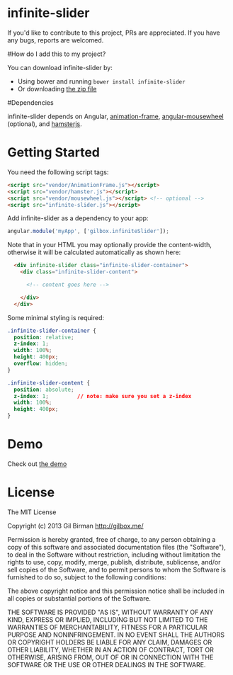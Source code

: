 infinite-slider
==============

If you'd like to contribute to this project, PRs are appreciated.
If you have any bugs, reports are welcomed.


#How do I add this to my project?

You can download infinite-slider by:

* Using bower and running `bower install infinite-slider`
* Or downloading [the zip file](https://github.com/gilbox/infinite-slider/archive/master.zip)


#Dependencies

infinite-slider depends on Angular, [animation-frame](https://github.com/kof/animation-frame), [angular-mousewheel](https://github.com/monospaced/angular-mousewheel) (optional), and [hamsterjs](https://github.com/monospaced/hamster.js).


# Getting Started

You need the following script tags:

````html
<script src="vendor/AnimationFrame.js"></script>
<script src="vendor/hamster.js"></script>
<script src="vendor/mousewheel.js"></script> <!-- optional -->
<script src="infinite-slider.js"></script>
````

Add infinite-slider as a dependency to your app:

````javascript
angular.module('myApp', ['gilbox.infiniteSlider']);
````

Note that in your HTML you may optionally provide the content-width,
otherwise it will be calculated automatically as shown here:

````html
  <div infinite-slider class="infinite-slider-container">
    <div class="infinite-slider-content">

      <!-- content goes here -->

    </div>
  </div>
````

Some minimal styling is required:

````css
.infinite-slider-container {
  position: relative;
  z-index: 1;
  width: 100%;
  height: 400px;
  overflow: hidden;
}

.infinite-slider-content {
  position: absolute;
  z-index: 1;         // note: make sure you set a z-index
  width: 100%;
  height: 400px;
}
````

# Demo

Check out [the demo](http://gilbox.github.io/infinite-slider/)

# License

The MIT License

Copyright (c) 2013 Gil Birman http://gilbox.me/

Permission is hereby granted, free of charge, to any person obtaining a copy of this software and associated documentation files (the "Software"), to deal in the Software without restriction, including without limitation the rights to use, copy, modify, merge, publish, distribute, sublicense, and/or sell copies of the Software, and to permit persons to whom the Software is furnished to do so, subject to the following conditions:

The above copyright notice and this permission notice shall be included in all copies or substantial portions of the Software.

THE SOFTWARE IS PROVIDED "AS IS", WITHOUT WARRANTY OF ANY KIND, EXPRESS OR IMPLIED, INCLUDING BUT NOT LIMITED TO THE WARRANTIES OF MERCHANTABILITY, FITNESS FOR A PARTICULAR PURPOSE AND NONINFRINGEMENT. IN NO EVENT SHALL THE AUTHORS OR COPYRIGHT HOLDERS BE LIABLE FOR ANY CLAIM, DAMAGES OR OTHER LIABILITY, WHETHER IN AN ACTION OF CONTRACT, TORT OR OTHERWISE, ARISING FROM, OUT OF OR IN CONNECTION WITH THE SOFTWARE OR THE USE OR OTHER DEALINGS IN THE SOFTWARE.
